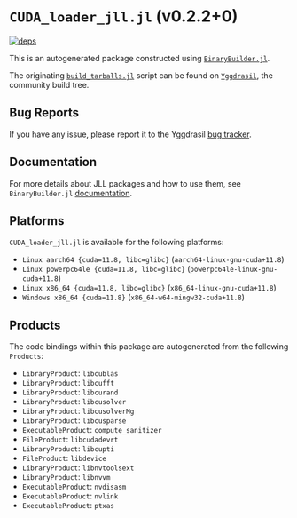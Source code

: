 # `CUDA_loader_jll.jl` (v0.2.2+0)

[![deps](https://juliahub.com/docs/CUDA_loader_jll/deps.svg)](https://juliahub.com/ui/Packages/CUDA_loader_jll/3x5ul?page=2)

This is an autogenerated package constructed using [`BinaryBuilder.jl`](https://github.com/JuliaPackaging/BinaryBuilder.jl).

The originating [`build_tarballs.jl`](https://github.com/JuliaPackaging/Yggdrasil/blob/7eab9ce14fd0581b2b3443ca7dd2282102b294f0/C/CUDA/CUDA_loader/build_tarballs.jl) script can be found on [`Yggdrasil`](https://github.com/JuliaPackaging/Yggdrasil/), the community build tree.

## Bug Reports

If you have any issue, please report it to the Yggdrasil [bug tracker](https://github.com/JuliaPackaging/Yggdrasil/issues).

## Documentation

For more details about JLL packages and how to use them, see `BinaryBuilder.jl` [documentation](https://docs.binarybuilder.org/stable/jll/).

## Platforms

`CUDA_loader_jll.jl` is available for the following platforms:

* `Linux aarch64 {cuda=11.8, libc=glibc}` (`aarch64-linux-gnu-cuda+11.8`)
* `Linux powerpc64le {cuda=11.8, libc=glibc}` (`powerpc64le-linux-gnu-cuda+11.8`)
* `Linux x86_64 {cuda=11.8, libc=glibc}` (`x86_64-linux-gnu-cuda+11.8`)
* `Windows x86_64 {cuda=11.8}` (`x86_64-w64-mingw32-cuda+11.8`)

## Products

The code bindings within this package are autogenerated from the following `Products`:

* `LibraryProduct`: `libcublas`
* `LibraryProduct`: `libcufft`
* `LibraryProduct`: `libcurand`
* `LibraryProduct`: `libcusolver`
* `LibraryProduct`: `libcusolverMg`
* `LibraryProduct`: `libcusparse`
* `ExecutableProduct`: `compute_sanitizer`
* `FileProduct`: `libcudadevrt`
* `LibraryProduct`: `libcupti`
* `FileProduct`: `libdevice`
* `LibraryProduct`: `libnvtoolsext`
* `LibraryProduct`: `libnvvm`
* `ExecutableProduct`: `nvdisasm`
* `ExecutableProduct`: `nvlink`
* `ExecutableProduct`: `ptxas`
